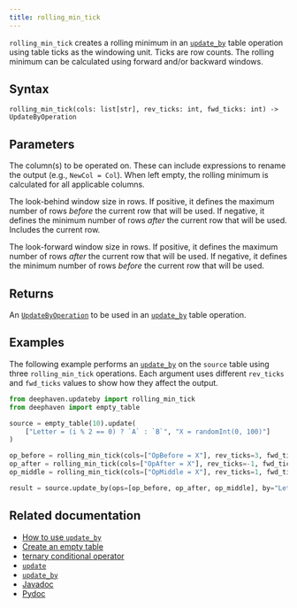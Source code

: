 ```yaml
---
title: rolling_min_tick
---
```


`rolling_min_tick` creates a rolling minimum in an [`update_by`](./updateBy.md) table operation using table ticks as the windowing unit. Ticks are row counts. The rolling minimum can be calculated using forward and/or backward windows.

## Syntax

```
rolling_min_tick(cols: list[str], rev_ticks: int, fwd_ticks: int) -> UpdateByOperation
```

## Parameters

<ParamTable>
<Param name="cols" type="list[str]">

The column(s) to be operated on. These can include expressions to rename the output (e.g., `NewCol = Col`). When left empty, the rolling minimum is calculated for all applicable columns.

</Param>
<Param name="rev_ticks" type="int">

The look-behind window size in rows. If positive, it defines the maximum number of rows _before_ the current row that will be used. If negative, it defines the minimum number of rows _after_ the current row that will be used. Includes the current row.

</Param>
<Param name="fwd_ticks" type="int">

The look-forward window size in rows. If positive, it defines the maximum number of rows _after_ the current row that will be used. If negative, it defines the minimum number of rows _before_ the current row that will be used.

</Param>
</ParamTable>

## Returns

An [`UpdateByOperation`](./updateBy.md#parameters) to be used in an [`update_by`](./updateBy.md) table operation.

## Examples

The following example performs an [`update_by`](./updateBy.md) on the `source` table using three `rolling_min_tick` operations. Each argument uses different `rev_ticks` and `fwd_ticks` values to show how they affect the output.

```python order=source,result
from deephaven.updateby import rolling_min_tick
from deephaven import empty_table

source = empty_table(10).update(
    ["Letter = (i % 2 == 0) ? `A` : `B`", "X = randomInt(0, 100)"]
)

op_before = rolling_min_tick(cols=["OpBefore = X"], rev_ticks=3, fwd_ticks=-1)
op_after = rolling_min_tick(cols=["OpAfter = X"], rev_ticks=-1, fwd_ticks=3)
op_middle = rolling_min_tick(cols=["OpMiddle = X"], rev_ticks=1, fwd_ticks=1)

result = source.update_by(ops=[op_before, op_after, op_middle], by="Letter")
```

## Related documentation

- [How to use `update_by`](../../../how-to-guides/use-update-by.md)
- [Create an empty table](../../../how-to-guides/new-and-empty-table.md#empty_table)
- [ternary conditional operator](../../../how-to-guides/ternary-if-how-to.md)
- [`update`](../select/update.md)
- [`update_by`](./updateBy.md)
- [Javadoc](https://deephaven.io/core/javadoc/io/deephaven/api/updateby/UpdateByOperation.html#RollingMin(long,long,java.lang.String...))
- [Pydoc](/core/pydoc/code/deephaven.updateby.html#deephaven.updateby.rolling_min_tick)
